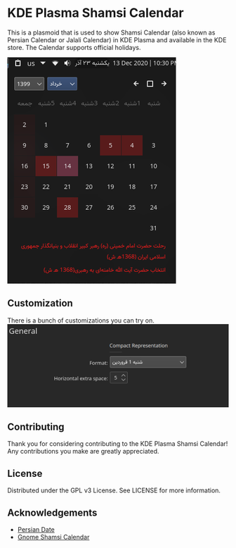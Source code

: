 # KDE Plasma Shamsi Calendar
This is a plasmoid that is used to show Shamsi Calendar (also known as Persian Calendar or Jalali Calendar) in KDE Plasma and available in the KDE store. The Calendar supports official holidays.

![screenshot](./package/contents/img/shamsi-calendar-full.png)

## Customization
There is a bunch of customizations you can try on.
![screenshot](./package/contents/img/customization.png)

## Contributing
Thank you for considering contributing to the KDE Plasma Shamsi Calendar! Any contributions you make are greatly appreciated.

## License
Distributed under the GPL v3 License. See LICENSE for more information.

## Acknowledgements
* [Persian Date](https://github.com/babakhani/PersianDate)
* [Gnome Shamsi Calendar](https://github.com/SCR-IR/gnome-shamsi-calendar)